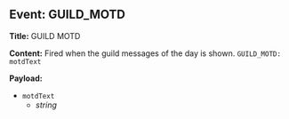 ## Event: GUILD_MOTD

**Title:** GUILD MOTD

**Content:**
Fired when the guild messages of the day is shown.
`GUILD_MOTD: motdText`

**Payload:**
- `motdText`
  - *string*